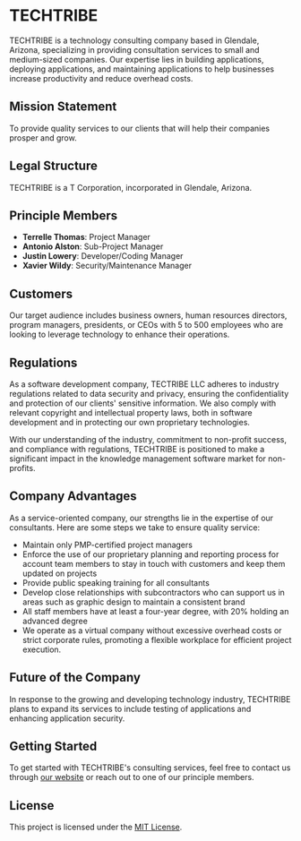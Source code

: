 # TECHTRIBE

TECHTRIBE is a technology consulting company based in Glendale, Arizona, specializing in providing consultation services to small and medium-sized companies. Our expertise lies in building applications, deploying applications, and maintaining applications to help businesses increase productivity and reduce overhead costs.

## Mission Statement

To provide quality services to our clients that will help their companies prosper and grow.

## Legal Structure

TECHTRIBE is a T Corporation, incorporated in Glendale, Arizona.

## Principle Members

- **Terrelle Thomas**: Project Manager
- **Antonio Alston**: Sub-Project Manager
- **Justin Lowery**: Developer/Coding Manager
- **Xavier Wildy**: Security/Maintenance Manager

## Customers

Our target audience includes business owners, human resources directors, program managers, presidents, or CEOs with 5 to 500 employees who are looking to leverage technology to enhance their operations.

## Regulations

As a software development company, TECTRIBE LLC adheres to industry regulations related to data security and privacy, ensuring the confidentiality and protection of our clients' sensitive information. We also comply with relevant copyright and intellectual property laws, both in software development and in protecting our own proprietary technologies.

With our understanding of the industry, commitment to non-profit success, and compliance with regulations, TECHTRIBE is positioned to make a significant impact in the knowledge management software market for non-profits.

## Company Advantages

As a service-oriented company, our strengths lie in the expertise of our consultants. Here are some steps we take to ensure quality service:

- Maintain only PMP-certified project managers
- Enforce the use of our proprietary planning and reporting process for account team members to stay in touch with customers and keep them updated on projects
- Provide public speaking training for all consultants
- Develop close relationships with subcontractors who can support us in areas such as graphic design to maintain a consistent brand
- All staff members have at least a four-year degree, with 20% holding an advanced degree
- We operate as a virtual company without excessive overhead costs or strict corporate rules, promoting a flexible workplace for efficient project execution.

## Future of the Company

In response to the growing and developing technology industry, TECHTRIBE plans to expand its services to include testing of applications and enhancing application security.

## Getting Started

To get started with TECHTRIBE's consulting services, feel free to contact us through [our website](https://www.techtribeconsulting.com) or reach out to one of our principle members.

## License

This project is licensed under the [MIT License](LICENSE).
